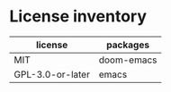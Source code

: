 # License inventory

| license          | packages   |
| ---------------- | ---------- |
| MIT              | doom-emacs |
| GPL-3.0-or-later | emacs      |

